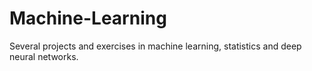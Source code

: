 # Machine-Learning
Several projects and exercises in machine learning, statistics and deep neural networks.
